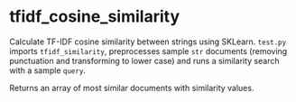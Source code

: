 # tfidf_cosine_similarity
Calculate TF-IDF cosine similarity between strings using SKLearn.
`test.py` imports `tfidf_similarity`, preprocesses sample `str` documents (removing punctuation and transforming to lower case) and runs a similarity search with a sample `query`.

Returns an array of most similar documents with similarity values.
